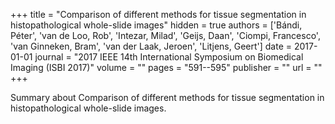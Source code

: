 +++
title = "Comparison of different methods for tissue segmentation in histopathological whole-slide images"
hidden = true
authors  = ['Bándi, Péter', 'van de Loo, Rob', 'Intezar, Milad', 'Geijs, Daan', 'Ciompi, Francesco', 'van Ginneken, Bram', 'van der Laak, Jeroen', 'Litjens, Geert']
date = 2017-01-01
journal = "2017 IEEE 14th International Symposium on Biomedical Imaging (ISBI 2017)"
volume = ""
pages = "591--595"
publisher = ""
url = ""
+++

Summary about Comparison of different methods for tissue segmentation in histopathological whole-slide images.